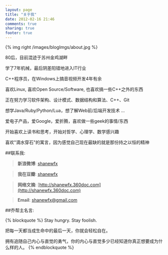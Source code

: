 ```yaml
---
layout: page
title: "关于我"
date: 2012-02-16 21:46
comments: true
sharing: true
footer: true
---
```


{% img right /images/blogImgs/about.jpg %}

80后，目前混迹于苏州金鸡湖畔

学了7年机械，最后阴差阳错地进入IT行业

C++程序员，在Windows上搞音视频开发4年有余

喜欢Linux, 喜欢Open Source/Software, 也喜欢搞一些C++之外的东西

正在努力学习软件架构、设计模式、数据结构和算法、C++、Git

想学Java/Ruby/Python/Lua，想了解Web前/后端开发技术 ...

爱电子产品，爱Google，爱折腾，喜欢做一些geek的事情/东西

开始喜欢上读书和思考，开始对哲学、心理学、数学感兴趣

喜欢"滴水穿石"的寓言，因为感觉自己现在最缺的就是那份持之以恒的精神


##联系我:

> **新浪微博**: [shanewfx](http://weibo.com/shanewfx)

> **我在豆瓣**: [shanewfx](http://www.douban.com/people/shanewfx/)

> **网络文摘**: [http://shanewfx.360doc.com](http://shanewfx.360doc.com)

> **Email**: <shanewfx@gmail.com>



##乔帮主名言:

{% blockquote %}
Stay hungry. Stay foolish.

把每一天都当成生命中的最后一天，你就会轻松自在。

拥有追随自己内心与直觉的勇气，你的内心与直觉多少已经知道你真正想要成为什么样的人。
{% endblockquote %}


